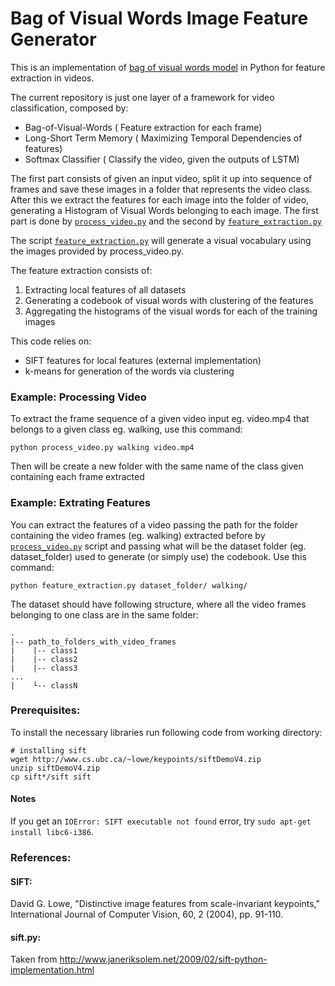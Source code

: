 Bag of Visual Words Image Feature Generator
============================================

This is an implementation of [bag of visual words model][1] in Python for feature extraction in videos.

The current repository is just one layer of a framework for video classification, composed by:
- Bag-of-Visual-Words ( Feature extraction for each frame) 
- Long-Short Term Memory ( Maximizing Temporal Dependencies of features)
- Softmax Classifier ( Classify the video, given the outputs of LSTM)

The first part consists of given an input video, split it up into sequence of frames and save these images in a folder that 
represents the video class. After this we extract the features for each image into the folder of video, generating a Histogram
of Visual Words belonging to each image. The first part is done by [`process_video.py`][2] and the second by [`feature_extraction.py`][3]

The script [`feature_extraction.py`][3] will generate a visual vocabulary using the images provided by process_video.py.

The feature extraction consists of:

1. Extracting local features of all datasets
2. Generating a codebook of visual words with clustering of the features
3. Aggregating the histograms of the visual words for each of the training images

This code relies on:

 - SIFT features for local features (external implementation)
 - k-means for generation of the words via clustering

### Example: Processing Video
To extract the frame sequence of a given video input eg. video.mp4 that belongs to a given class eg. walking, use this command:
    
    python process_video.py walking video.mp4
    
Then will be create a new folder with the same name of the class given containing each frame extracted
 

### Example: Extrating Features
You can extract the features of a video passing the path for the folder containing the video frames (eg. walking) extracted before by [`process_video.py`][2] script and passing what will be the dataset folder (eg. dataset_folder) used to generate (or simply use) the codebook. Use this command: 

    python feature_extraction.py dataset_folder/ walking/

The dataset should have following structure, where all the video frames belonging to one class are in the same folder:

    .
    |-- path_to_folders_with_video_frames
    |    |-- class1
    |    |-- class2
    |    |-- class3
    ...
    |    └-- classN

### Prerequisites:

To install the necessary libraries run following code from working directory:
    
    # installing sift
    wget http://www.cs.ubc.ca/~lowe/keypoints/siftDemoV4.zip
    unzip siftDemoV4.zip
    cp sift*/sift sift
    

#### Notes
If you get an `IOError: SIFT executable not found` error, try `sudo apt-get install libc6-i386`.
    
### References:

#### SIFT:
David G. Lowe, "Distinctive image features from scale-invariant keypoints," International Journal of Computer Vision, 60, 2 (2004), pp. 91-110.

#### sift.py:
Taken from http://www.janeriksolem.net/2009/02/sift-python-implementation.html

[1]: https://en.wikipedia.org/wiki/Bag-of-words_model_in_computer_vision
[2]: https://github.com/marcostx/bag-of-visual-words/blob/master/process_video.py
[3]: https://github.com/marcostx/bag-of-visual-words/blob/master/feature_extraction.py
